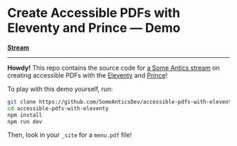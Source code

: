 # Create Accessible PDFs with Eleventy and Prince — Demo

**[Stream](https://someantics.dev/create-accessible-pdfs-with-eleventy-and-prince/)**

***

**Howdy!** This repo contains the source code for [a Some Antics stream](https://someantics.dev/create-accessible-pdfs-with-eleventy-and-prince/) on creating accessible PDFs with the [Eleventy](https://11ty.dev) and [Prince](https://princexml.com)!

To play with this demo yourself, run:

```bash
git clone https://github.com/SomeAnticsDev/accessible-pdfs-with-eleventy.git
cd accessible-pdfs-with-eleventy
npm install
npm run dev
```

Then, look in your `_site` for a `menu.pdf` file!